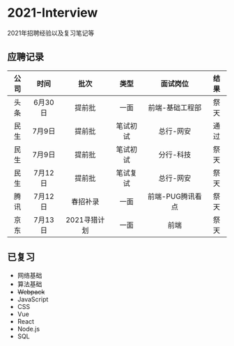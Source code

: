 # 2021-Interview
2021年招聘经验以及复习笔记等


## 应聘记录

|公司|时间|批次|类型|面试岗位|结果|
|:----:|:----:|:----:|:----:|:----:|:----:|
|头条|6月30日|提前批|一面|前端-基础工程部|祭天|
|民生|7月9日|提前批|笔试初试|总行-网安|通过|
|民生|7月9日|提前批|笔试初试|分行-科技|祭天|
|民生|7月12日|提前批|笔试复试|总行-网安|祭天|
|腾讯|7月12日|春招补录|一面|前端-PUG腾讯看点|祭天|
|京东|7月13日|2021寻猎计划|一面|前端|祭天|


## 已复习

- 网络基础
- 算法基础
- ~~Webpack~~
- JavaScript
- CSS
- Vue
- React
- Node.js
- SQL
